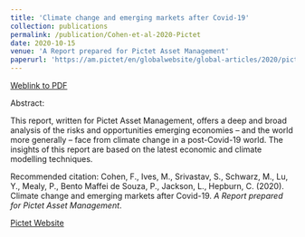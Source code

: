 ```yaml
---
title: 'Climate change and emerging markets after Covid-19'
collection: publications
permalink: /publication/Cohen-et-al-2020-Pictet
date: 2020-10-15
venue: 'A Report prepared for Pictet Asset Management'
paperurl: 'https://am.pictet/en/globalwebsite/global-articles/2020/pictet-asset-management/climate-change-and-emerging-markets-after-covid'
---
```


[Weblink to PDF](https://am.pictet/-/media/pam/pam-common-gallery/article-content/2020/pictet-asset-management/oxford-paper/climate-change-and-emerging-markets-after-covid-19.pdf)

Abstract: 

This report, written for Pictet Asset Management, offers a deep and broad analysis of the risks and opportunities emerging economies – and the world more generally – face from climate change in a post-Covid-19 world. The insights of this report are based on the latest economic and climate modelling techniques.

Recommended citation: Cohen, F., Ives, M., Srivastav, S., Schwarz, M., Lu, Y., Mealy, P., Bento Maffei de Souza, P., Jackson, L., Hepburn, C. (2020). Climate change and emerging markets after Covid-19. <i>A Report prepared for Pictet Asset Management</i>.

[Pictet Website](https://am.pictet/en/globalwebsite/global-articles/2020/pictet-asset-management/climate-change-and-emerging-markets-after-covid)
